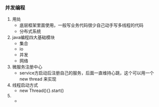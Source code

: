 ### 并发编程
1. 用处
	-	底层框架里面使用，一般写业务代码很少自己动手写多线程的代码
	-	分布式系统
2. java编程四大基础模块
	-	集合
	-	io
	-	并发
	-	网络
3.  微服务注册中心
	-	service方启动后注册自己的服务，后面一直维持心跳，这个可以用一个new thread 来实现
4.  线程启动方式
	- new Thread(){}.start()
5.  - 